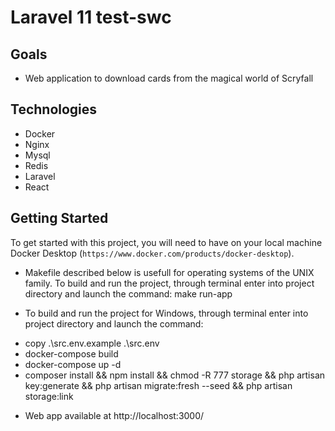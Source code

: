 
# Laravel 11 test-swc

## Goals

* Web application to download cards from the magical world of Scryfall

## Technologies

* Docker
* Nginx
* Mysql
* Redis
* Laravel
* React
 
## Getting Started

To get started with this project, you will need to have on your local machine Docker Desktop (`https://www.docker.com/products/docker-desktop`).

* Makefile described below is usefull for operating systems of the UNIX family.
To build and run the project, through terminal enter into project directory and launch the command:
make run-app


*  To build and run the project for Windows, through terminal enter into project directory and launch the command:
- copy .\src\.env.example .\src\.env
- docker-compose build
- docker-compose up -d
- composer install && npm install && chmod -R 777 storage && php artisan key:generate && php artisan migrate:fresh --seed &&  php artisan storage:link


* Web app available at http://localhost:3000/ 